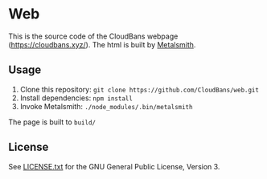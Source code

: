 # Web

This is the source code of the CloudBans webpage (https://cloudbans.xyz/). The html is built by
[Metalsmith](http://www.metalsmith.io/).

## Usage

 1. Clone this repository: `git clone https://github.com/CloudBans/web.git`
 2. Install dependencies: `npm install`
 3. Invoke Metalsmith: `./node_modules/.bin/metalsmith`

The page is built to `build/`

## License

See [LICENSE.txt](/LICENSE.txt) for the GNU General Public License, Version 3.
